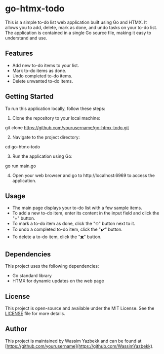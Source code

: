 # go-htmx-todo

This is a simple to-do list web application built using Go and HTMX. It allows you to add, delete, mark as done, and undo tasks on your to-do list. The application is contained in a single Go source file, making it easy to understand and use.

## Features

- Add new to-do items to your list.
- Mark to-do items as done.
- Undo completed to-do items.
- Delete unwanted to-do items.

## Getting Started

To run this application locally, follow these steps:

1. Clone the repository to your local machine:

git clone https://github.com/yourusername/go-htmx-todo.git

2. Navigate to the project directory:

cd go-htmx-todo

3. Run the application using Go:

go run main.go

4. Open your web browser and go to http://localhost:6969 to access the application.

## Usage

- The main page displays your to-do list with a few sample items.
- To add a new to-do item, enter its content in the input field and click the "+" button.
- To mark a to-do item as done, click the "⏲" button next to it.
- To undo a completed to-do item, click the "✔️" button.
- To delete a to-do item, click the "✖️" button.

## Dependencies

This project uses the following dependencies:

- Go standard library
- HTMX for dynamic updates on the web page


## License

This project is open-source and available under the MIT License. See the [LICENSE](LICENSE) file for more details.

## Author

This project is maintained by Wassim Yazbekk and can be found at [https://github.com/yourusername](https://github.com/WassimYazbekk).




